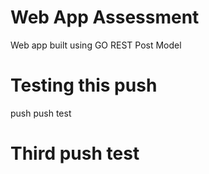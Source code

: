 # Web App Assessment
Web app built using GO REST Post Model

# Testing this push

push push test

# Third push test